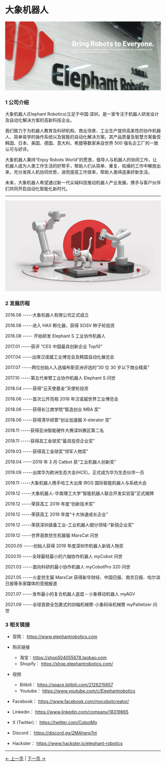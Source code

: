# 大象机器人

![公司介绍](../resources/AboutUs/公司介绍.png)

### 1 公司介绍

大象机器人(Elephant Robotics)立足于中国·深圳，是一家专注于机器人研发设计及自动化解决方案的高新科技企业。

我们致力于为机器人教育及科研机构、商业场景、工业生产提供高柔性的协作机器人、简单易学的操作系统以及智能的自动化解决方案。其产品质量及智慧方案备受韩国、日本、美国、德国、意大利、希腊等数家来自世界 500 强名企工厂的一致认可与好评。

大象机器人秉持“Enjoy Robots World”的愿景，倡导人与机器人的协同工作，让机器人成为人类工作生活的好帮手，帮助人们从简单、重复、枯燥的工作中解放出来，充分发挥人机协同优势，进而提高工作效率，帮助人类缔造美好新生活。

未来，大象机器人希望通过新一代尖端科技推动机器人产业发展，携手与客户伙伴们共同开启自动化智能化新时代。

---

![公司历程](../resources//AboutUs/公司历程.jpg)

### 2 发展历程

2016.08 -----大象机器人有限公司正式成立

2016.08 -----进入 HAX 孵化器，获得 SOSV 种子轮投资

2016.08 ----- 开始研发 Elephant S 工业协作机器人

2017.01 -----获评 “CES 中国最具创新企业 Top10”

2017.04 -----出席汉诺威工业博览会及韩国自动化展览会

2017.07 -----两位创始人入选福布斯亚洲评选的“30 位 30 岁以下商业精英”

2017.10 -----第五代单臂工业协作机器人 Elephant S 问世

2018.04 -----获得”云天使基金”天使轮投资

2018.06 -----首次公开亮相 2018 年汉诺威世界工业博览会

2018.06 -----获得长江商学院“智造创业 MBA 奖”

2018.06 -----获得清华经管“创业加速器 X-elerator 奖”

2018.11 -----获得亚洲智能硬件大赛深圳赛区第二名

2018.11 -----获得高工金球奖“最具投资企业奖”

2019.03 -----获得高工金球奖“领军人物奖”

2019.04 -----2019 年 3 月 Catbot 获“工业机器人创新奖”

2019.09 -----出席华为欧洲生态大会(HCE)，正式成为华为生态伙伴一员

2019.11 -----大象机器人携手哈工大出席 IROS 国际智能机器人与系统大会

2019.12 -----大象机器人-华南理工大学“智能机器人联合开发实验室”正式揭牌

2019.12 -----荣获高工 2019 年度“创新技术奖”

2019.12 -----荣获高工 2019 年度“十大快速成长企业”

2019.12 -----荣获深圳装备工业-工业机器人细分领域-“新锐企业奖”

2019.12 -----世界首款仿生机器猫 MarsCat 问世

2020.05 -----创始人获得 2019 年度深圳市机器人新锐人物奖

2020.10 -----全球最轻最小的六轴协作机器人 myCobot 问世

2021.03 -----面向科研的最小协作机器人 myCobotPro 320 问世

2021.05 -----火星仿生猫 MarsCat 获得新华财经、中国日报、南京日报、哈尔滨日报等多家媒体的竞相报道

2021.07 -----发布最小的复合机器人底盘 – 小象移动机器人 myAGV

2021.09 -----全球首款全包裹式的四轴机械臂-小象码垛机械臂 myPalletizer 问世

### 3 相关链接

- 官网： https://www.elephantrobotics.com
- 购买链接

  - 淘宝：https://shop504055678.taobao.com
  - Shopify： https://shop.elephantrobotics.com/

- 视频
  - Bilibili： https://space.bilibili.com/2126215657
  - Youtube： https://www.youtube.com/c/Elephantrobotics
- Facebook： https://www.facebook.com/mycobotcreator/
- Linkedin： https://www.linkedin.com/company/18319865
- X (Twitter)： https://twitter.com/CobotMy
- Discord： https://discord.gg/2MAherp7nt
- Hackster： https://www.hackster.io/elephant-robotics

---

[← 上一页](./README.md) | [下一页 →](./9.2_contact.md)

